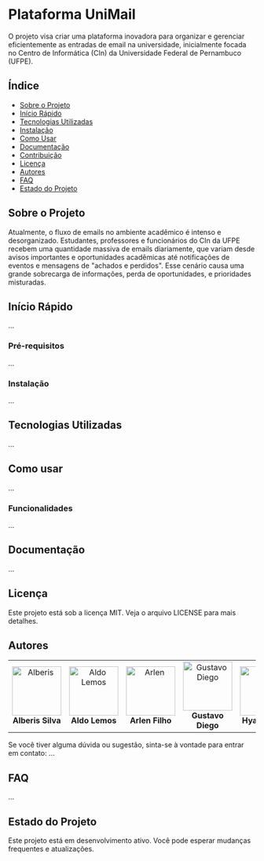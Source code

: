 # Plataforma UniMail

O projeto visa criar uma plataforma inovadora para organizar e gerenciar eficientemente as entradas de email na universidade, inicialmente focada no Centro de Informática (CIn) da Universidade Federal de Pernambuco (UFPE).

## Índice

- [Sobre o Projeto](#sobre-o-projeto)
- [Início Rápido](#inicio-rapido)
- [Tecnologias Utilizadas](#tecnologias-utilizadas)
- [Instalação](#instalação)
- [Como Usar](#como-usar)
- [Documentação](#documentacao)
- [Contribuição](#contribuição)
- [Licença](#licenca)
- [Autores](#autores)
- [FAQ](#faq)
- [Estado do Projeto](#estado-do-projeto)

## Sobre o Projeto

Atualmente, o fluxo de emails no ambiente acadêmico é intenso e desorganizado. Estudantes, professores e funcionários do CIn da UFPE recebem uma quantidade massiva de emails diariamente, que variam desde avisos importantes e oportunidades acadêmicas até notificações de eventos e mensagens de "achados e perdidos". Esse cenário causa uma grande sobrecarga de informações, perda de oportunidades, e prioridades misturadas.

## Início Rápido

...

### Pré-requisitos

...

### Instalação

...

## Tecnologias Utilizadas

...

## Como usar

...

### Funcionalidades

...

## Documentação

...

## Licença
Este projeto está sob a licença MIT. Veja o arquivo LICENSE para mais detalhes.

## Autores
<table>
  <tr>
    <td align="center">
      <img src="https://avatars.githubusercontent.com/u/131917608?v=4" width="100px;" alt="Alberis"/><br />
      <b>Alberis Silva</b><br />
    </td>
    <td align="center">
      <img src="https://avatars.githubusercontent.com/u/131917694?v=4" width="100px;" alt="Aldo Lemos"/><br />
      <b>Aldo Lemos</b><br />
    </td>
    <td align="center">
      <img src="https://avatars.githubusercontent.com/u/106412379?v=4" width="100px;" alt="Arlen"/><br />
      <b>Arlen Filho</b><br />
    </td>
    <td align="center">
      <img src="https://avatars.githubusercontent.com/u/121072900?v=4" width="100px;" alt="Gustavo Diego"/><br />
      <b>Gustavo Diego</b><br />
       <td align="center">
      <img src="https://avatars.githubusercontent.com/u/131627751?v=4" width="100px;" alt="Hyan"/><br />
      <b>Hyan Lucas</b><br />
    </td>
    </td>
    <td align="center">
      <img src="https://avatars.githubusercontent.com/u/83255127?v=4" width="100px;" alt="Mariana Marinho"/><br />
      <b>Mariana Marinho</b><br />
    </td>
  </tr>
</table>
Se você tiver alguma dúvida ou sugestão, sinta-se à vontade para entrar em contato:
...

## FAQ

...

## Estado do Projeto

Este projeto está em desenvolvimento ativo. Você pode esperar mudanças frequentes e atualizações.